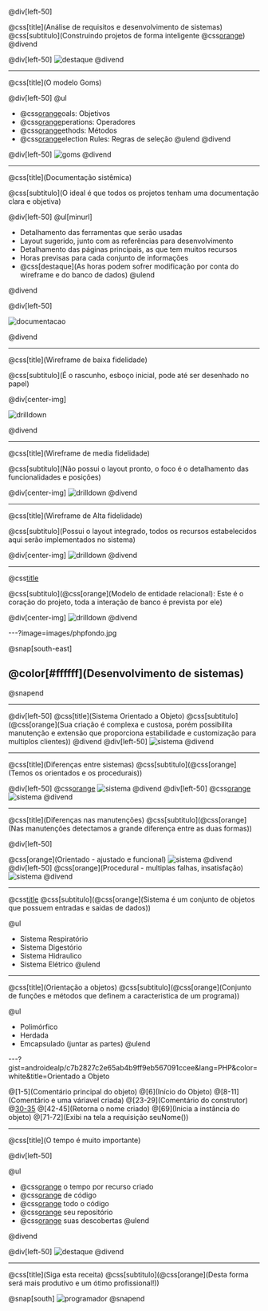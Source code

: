 @div[left-50] 

@css[title](Análise de requisitos e desenvolvimento de sistemas)
@css[subtitulo](Construindo projetos de forma inteligente @css[orange]({}))
@divend

@div[left-50] 
![destaque](images/img-1.gif)
@divend

---

@css[title](O modelo Goms)

@div[left-50] 
@ul
- @css[orange](G)oals: Objetivos
- @css[orange](O)perations: Operadores
- @css[orange](M)ethods: Métodos
- @css[orange](S)election Rules: Regras de seleção
@ulend
@divend

@div[left-50] 
 ![goms](https://raw.githubusercontent.com/androidealp/apresentacao-ar-ds/master/images/task.png)
@divend

---

@css[title](Documentação sistêmica)

@css[subtitulo](O ideal é que todos os projetos tenham uma documentação clara e objetiva)

@div[left-50] 
@ul[minurl]
- Detalhamento das ferramentas que serão usadas
- Layout sugerido, junto com as referências para desenvolvimento
- Detalhamento das páginas principais, as que tem muitos recursos
- Horas previsas para cada conjunto de informações
- @css[destaque](As horas podem sofrer modificação por conta do wireframe e do banco de dados)
@ulend

@divend

@div[left-50] 

![documentacao](images/documentacao.gif)

 @divend

---

@css[title](Wireframe de baixa fidelidade)

@css[subtitulo](É o rascunho, esboço inicial, pode até ser desenhado no papel)

@div[center-img]

![drilldown](images/drilldown.jpg)

@divend

---

@css[title](Wireframe de media fidelidade)

@css[subtitulo](Não possui o layout pronto, o foco é o detalhamento das funcionalidades e posições)

@div[center-img]
![drilldown](images/wiremedia.jpg)
@divend

---

@css[title](Wireframe de Alta fidelidade)

@css[subtitulo](Possui o layout integrado, todos os recursos estabelecidos aqui serão implementados no sistema)

@div[center-img]
![drilldown](images/wirealta.png)
@divend

---

@css[title](MER)

@css[subtitulo](@css[orange](Modelo de entidade relacional): Este é o coração do projeto, toda a interação de banco é prevista por ele)


@div[center-img]
![drilldown](images/mer.jpg)
@divend

---?image=images/phpfondo.jpg

@snap[south-east]
## @color[#ffffff](Desenvolvimento de sistemas)
@snapend

--- 
@div[left-50]
@css[title](Sistema Orientado a Objeto)
@css[subtitulo](@css[orange](Sua criação é complexa e custosa, porém possibilita manutenção e extensão que proporciona estabilidade e customização para multiplos clientes))
@divend
@div[left-50]
![sistema](images/sistema.gif)
@divend

--- 

@css[title](Diferenças entre sistemas)
@css[subtitulo](@css[orange](Temos os orientados e os procedurais))

@div[left-50]
@css[orange](Orientado)
![sistema](images/lego-1.jpg)
@divend
@div[left-50]
@css[orange](procedural)
![sistema](images/lego-1.jpg)
@divend

--- 

@css[title](Diferenças nas manutenções)
@css[subtitulo](@css[orange](Nas manutenções detectamos a grande diferença entre as duas formas))

@div[left-50]

@css[orange](Orientado - ajustado e funcional)
![sistema](images/lego-2.jpg)
@divend
@div[left-50]
@css[orange](Procedural - multiplas falhas, insatisfação)
![sistema](images/lego-desmontado.jpg)
@divend

--- 

@css[title](Sistema)
@css[subtitulo](@css[orange](Sistema é um conjunto de objetos que possuem entradas e saidas de dados))

@ul
- Sistema Respiratório
- Sistema Digestório
- Sistema Hidraulico
- Sistema Elétrico
@ulend

--- 
@css[title](Orientação a objetos)
@css[subtitulo](@css[orange](Conjunto de funções e métodos que definem a caracteristica de um programa))

@ul
- Polimórfico
- Herdada
- Emcapsulado (juntar as partes)
@ulend


---?gist=androidealp/c7b2827c2e65ab4b9ff9eb567091ccee&lang=PHP&color=white&title=Orientado a Objeto

@[1-5](Comentário principal do objeto)
@[6](Início do Objeto)
@[8-11](Comentário e uma váriavel criada)
@[23-29](Comentário do construtor)
@[30-35](Construtor)
@[42-45](Retorna o nome criado)
@[69](Inicia a instância do objeto)
@[71-72](Exibi na tela a requisição seuNome())

---

@css[title](O tempo é muito importante)

@div[left-50] 

@ul
- @css[orange](Calcule) o tempo por recurso criado
- @css[orange](Reaproveitamento) de código
- @css[orange](Documente) todo o código
- @css[orange](Organize) seu repositório
- @css[orange](Divulgue) suas descobertas
@ulend

@divend

@div[left-50] 
![destaque](images/img-2.gif)
@divend

---

@css[title](Siga esta receita)
@css[subtitulo](@css[orange](Desta forma será mais produtivo e um ótimo profissional!))

@snap[south]
![programador](images/programador.gif)
@snapend